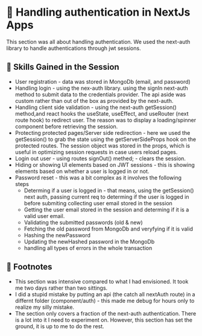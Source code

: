 # :rocket: Handling authentication in NextJs Apps

This section was all about handling authentication. We used the next-auth library to handle authentications through jwt sessions.

## :balloon: Skills Gained in the Session

- User registration - data was stored in MongoDb (email, and password)
- Handling login - using the nex-auth library. using the signIn next-auth method to submit data to the credentials provider. The api aside was custom rather than out of the box as provided by the next-auth.
- Handling client side validation - using the next-auth getSession() method,and react hooks the useState, useEffect, and useRouter (next route hook) to redirect user. The reason was to display a loading/spinner component before retrieving the session.
- Protecting protected pages/Server side redirection - here we used the getSession() to grab the state using the getServerSideProps hook on the protected routes. The session object was stored in the props, which is useful in optimizing session requests in case users reload pages.
- Login out user - using routes signOut() methed; - clears the session.
- Hiding or showing UI elements based on JWT sessions - this is showing elements based on whether a user is logged in or not.
- Password reset - this was a bit complex as it involves the following steps
  - Determing if a user is logged in - that means, using the getSession() next auth, passing current req to determing if the user is logged in before submiting collecting user email stored in the session
  - Getting the user email stored in the session and determing if it is a valid user email.
  - Validating the submitted passwords (old & new)
  - Fetching the old password from MongoDb and veryfying if it is valid
  - Hashing the newPassword
  - Updating the newHashed password in the MongoDb
  - handling all types of errors in the whole transaction

## :bookmark_tabs: Footnotes

- This section was intensive compared to what I had envisioned. It took me two days rather than two sittings.
- I did a stupid mistake by putting an api (the catch all nextAuth route) in a differnt folder (component/auth) - this made me debug for hours only to realize my silly mistake.
- The section only covers a fraction of the next-auth authentication. There is a lot into it I need to experiment on. However, this section has set the ground, it is up to me to do the rest.
